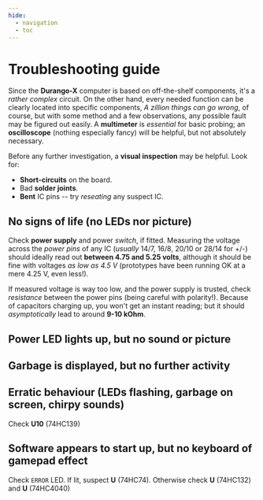 ```yaml
---
hide:
  - navigation
  - toc
---
```

# Troubleshooting guide

Since the **Durango-X** computer is based on off-the-shelf components, it's a _rather complex_ circuit.
On the other hand, every needed function can be clearly located into specific components, _A zillion things can go wrong_,
of course, but with some method and a few observations, any possible fault may be figured out easily. A **multimeter** is
_essential_ for basic probing; an **oscilloscope** (nothing especially fancy) will be helpful, but not absolutely necessary.

Before any further investigation, a **visual inspection** may be helpful. Look for:

* **Short-circuits** on the board.
* Bad **solder joints**.
* **Bent** IC pins -- try _reseating_ any suspect IC.
 
## No signs of life (no LEDs nor picture)

Check **power supply** and power _switch_, if fitted. Measuring the voltage across the _power pins_ of any IC (_usually_ 14/7,
16/8, 20/10 or 28/14 for +/-) should ideally read out **between 4.75 and 5.25 volts**, although it should be fine with voltages
_as low as 4.5 V_ (prototypes have been running OK at a mere 4.25 V, even less!).

If measured voltage is way too low, and the power supply is trusted, check _resistance_ between the power pins (being careful with polarity!). Because of capacitors charging up, you won't get an instant reading; but it should _asymptotically_ lead to around **9-10 kOhm**.

## Power LED lights up, but no sound or picture

## Garbage is displayed, but no further activity

## Erratic behaviour (LEDs flashing, garbage on screen, chirpy sounds)

Check **U10** (74HC139)

## Software appears to start up, but no keyboard of gamepad effect

Check `ERROR` LED. If lit, suspect **U** (74HC74). Otherwise check **U** (74HC132) and **U** (74HC4040)
